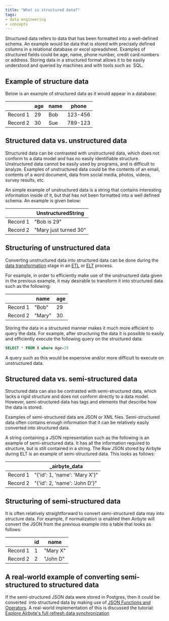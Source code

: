 ```yaml
---
title: "What is structured data?"
tags:
- data engineering
- concepts
---
```


Structured data refers to data that has been formatted into a well-defined schema. An example would be data that is stored with precisely defined columns in a relational database or excel spreadsheet. Examples of structured fields could be age, name, phone number, credit card numbers or address. Storing data in a structured format allows it to be easily understood and queried by machines and with tools such as  SQL.

## Example of structure data

Below is an example of structured data as it would appear in a database:

|         |  **age**| **name**| **phone**| 
|---------|-----|------|-----|
|Record 1| 29 | Bob | 123-456 |
|Record 2| 30 | Sue | 789-123 | 

## Structured data vs. unstructured data

Structured data can be contrasted with unstructured data, which does not conform to a data model and has no easily identifiable structure. Unstructured data cannot be easily used by programs, and is difficult to analyze. Examples of unstructured data could be the contents of an email, contents of a word document, data from social media, photos, videos, survey results, etc.   

An simple example of unstructured data is a string that contains interesting information inside of it, but that has not been formatted into a well defined schema. An example is given below:

|               |  **UnstructuredString**|
|---------| -----------|
|Record 1| "Bob is 29" |
|Record 2| "Mary just turned 30"|

## Structuring of unstructured data

Converting unstructured data into structured data can be done during the [data transformation](term/data%20transformation.md) stage in an [ETL](term/etl.md) or [ELT](term/elt.md) process.  

For example, in order to efficiently make use of the unstructured data given in the previous example, it may desirable to transform it into structured data such as the following:

|               |  **name** | **age** |
|---------| -----------|---- |
|Record 1| "Bob" | 29 |
|Record 2| "Mary"| 30 |

Storing the data in a structured manner makes it much more efficient to query the data. For example, after structuring the data it is possible to easily and efficiently execute the following query on the structured data:

  
``` SQL
SELECT * FROM X where Age=29
```

A query such as this would be expensive and/or more difficult to execute on unstructured data.

## Structured data vs. semi-structured data

Structured data can also be contrasted with semi-structured data, which lacks a rigid structure and does not conform directly to a data model. However, semi-structured data has tags and elements that describe how the data is stored. 

Examples of semi-structured data are JSON or XML files. Semi-structured data often contains enough information that it can be relatively easily converted into structured data. 

A string containing a JSON representation such as the following is an example of semi-structured data. It has all the information required to structure, but is still contained in a string. The Raw JSON stored by Airbyte during ELT is an example of semi-structured data. This looks as follows:  

|               |  **\_airbyte_data**|
|---------| -----------|
|Record 1| \"{'id': 1, 'name': 'Mary X'}\" |
|Record 2| \"{'id': 2, 'name': 'John D'}\"|

## Structuring of semi-structured data

It is often relatively straightforward to convert semi-structured data may into structure data. For example, if normalization is enabled then Airbyte will convert the JSON from the previous example into a table that looks as follows:  

|               |  **id** | **name** |
|---------| -----------|---- |
|Record 1| 1 | "Mary X" |
|Record 2|2| "John D" |
  
## A real-world example of converting semi-structured to structured data

If the semi-structured JSON data were stored in Postgres, then it could be converted  into structured data by making use of [JSON Functions and Operators]([https://www.postgresql.org/docs/9.4/functions-json.html](https://www.postgresql.org/docs/9.4/functions-json.html)). A real-world implementation of this is discussed the tutorial: [Explore Airbyte's full refresh data synchronization](https://airbyte.com/tutorials/full-data-synchronization)
